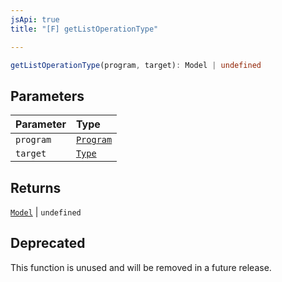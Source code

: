 ```yaml
---
jsApi: true
title: "[F] getListOperationType"

---
```

```ts
getListOperationType(program, target): Model | undefined
```

## Parameters

| Parameter | Type |
| :------ | :------ |
| `program` | [`Program`](Interface.Program.md) |
| `target` | [`Type`](Type.Type.md) |

## Returns

[`Model`](Interface.Model.md) \| `undefined`

## Deprecated

This function is unused and will be removed in a future release.
